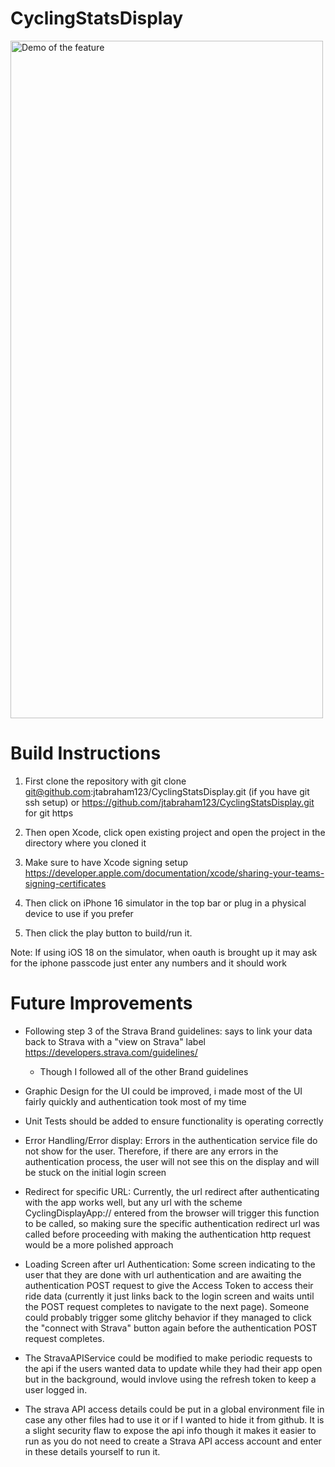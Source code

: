 # CyclingStatsDisplay

<img src="CyclingStatsDisplay/stravaApp.gif" alt="Demo of the feature" width="500" height="1084"/>

# Build Instructions

1. First clone the repository with git clone git@github.com:jtabraham123/CyclingStatsDisplay.git (if you have git ssh setup) or https://github.com/jtabraham123/CyclingStatsDisplay.git for git https

2. Then open Xcode, click open existing project and open the project in the directory where you cloned it

3. Make sure to have Xcode signing setup https://developer.apple.com/documentation/xcode/sharing-your-teams-signing-certificates

4. Then click on iPhone 16 simulator in the top bar or plug in a physical device to use if you prefer

5. Then click the play button to build/run it.

Note: If using iOS 18 on the simulator, when oauth is brought up it may ask for the iphone passcode just enter any numbers and it should work

# Future Improvements 

- Following step 3 of the Strava Brand guidelines: says to link your data back to Strava with a "view on Strava" label https://developers.strava.com/guidelines/
  - Though I followed all of the other Brand guidelines

- Graphic Design for the UI could be improved, i made most of the UI fairly quickly and authentication took most of my time

- Unit Tests should be added to ensure functionality is operating correctly

- Error Handling/Error display: Errors in the authentication service file do not show for the user. Therefore, if there are any errors in the authentication process, the user will not see this on the display and will be stuck on the initial login screen

- Redirect for specific URL: Currently, the url redirect after authenticating with the app works well, but any url with the scheme CyclingDisplayApp:// entered from the browser will trigger this function to be called, so making sure the specific authentication redirect url was called before proceeding with making the authentication http request would be a more polished approach

- Loading Screen after url Authentication: Some screen indicating to the user that they are done with url authentication and are awaiting the authentication POST request to give the Access Token to access their ride data (currently it just links back to the login screen and waits until the POST request completes to navigate to the next page). Someone could probably trigger some glitchy behavior if they managed to click the "connect with Strava" button again before the authentication POST request completes.

- The StravaAPIService could be modified to make periodic requests to the api if the users wanted data to update while they had their app open but in the background, would invlove using the refresh token to keep a user logged in.

- The strava API access details could be put in a global environment file in case any other files had to use it or if I wanted to hide it from github. It is a slight security flaw to expose the api info though it makes it easier to run as you do not need to create a Strava API access account and enter in these details yourself to run it.
